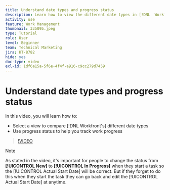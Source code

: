 ```yaml
---
title: Understand date types and progress status
description: Learn how to view the different date types in [!DNL  Workfront] and use progress status to help you track work progress.
activity: use
feature: Work Management
thumbnail: 335095.jpeg
type: Tutorial
role: User
level: Beginner
team: Technical Marketing
jira: KT-8782
hide: yes
doc-type: video
exl-id: 1df6a15a-5f6e-4f4f-a916-c9cc279d7459
---
```

# Understand date types and progress status

In this video, you will learn how to:

* Select a view to compare [!DNL Workfront's] different date types
* Use progress status to help you track work progress

>[!VIDEO](https://video.tv.adobe.com/v/335095/?quality=12&learn=on&enablevpops)

>[!NOTE]
>
>As stated in the video, it's important for people to change the status from **[!UICONTROL New]** to **[!UICONTROL In Progress]** when they start a task so the [!UICONTROL Actual Start Date] will be correct. But if they forget to do this when they start the task they can go back and edit the [!UICONTROL Actual Start Date] at anytime.


<!---
Task progress status overview
Definitions for the project, task, and issue dates within Workfront
Project timelines
--->
